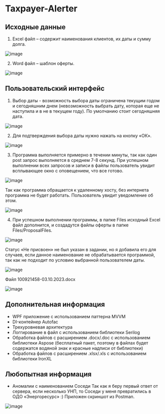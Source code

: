 # Taxpayer-Alerter

## Исходные данные

1.	Excel файл – содержит наименования клиентов, их даты и сумму долга.

![image](https://github.com/nikasuschinskaya/Taxpayer-Alerter/assets/92970744/334727d6-3d03-412e-81c6-04f78e20c8db)

2.	Word файл – шаблон оферты.

![image](https://github.com/nikasuschinskaya/Taxpayer-Alerter/assets/92970744/51345db6-445b-4852-9f9e-f9f99652c147)

## Пользовательский интерфейс

1. Выбор даты - возможность выбора даты ограничена текущим годом и сегодняшним днем (невозможность выбрать дату, которая еще не наступила и в не в текущем году). По умолчанию стоит сегодняшняя дата.

![image](https://github.com/nikasuschinskaya/Taxpayer-Alerter/assets/92970744/24673fa1-8135-4b36-b257-021f88b3bc90)

2.	Для подтверждения выбора даты нужно нажать на кнопку «ОК».

![image](https://github.com/nikasuschinskaya/Taxpayer-Alerter/assets/92970744/d5b0a314-b46b-4043-97af-e15d75b9585d)

3.	Программа выполняется примерно в течении минуты, так как один post запрос выполняется в среднем 7-8 секунд. При успешном выполнении всех запросов и записи в файлы пользователь увидит всплывающее окно с оповещением, что все готово.

![image](https://github.com/nikasuschinskaya/Taxpayer-Alerter/assets/92970744/3199534b-59b5-419d-a309-e635f30ec188)

Так как программа обращается к удаленному хосту, без интернета программа не будет работать. Пользователь увидит уведомление об этом.

![image](https://github.com/nikasuschinskaya/Taxpayer-Alerter/assets/92970744/f2dd608e-cb6d-417b-9665-27361f15a84b)

4.	При успешном выполнении программы, в папке Files исходный Excel файл дополнится, и создадутся файлы оферты в папке Files/ProposalFiles. 

![image](https://github.com/nikasuschinskaya/Taxpayer-Alerter/assets/92970744/653b5e50-2370-459d-9028-fb2fcbd7d17a)

Статус «Не присвоен» не был указан в задании, но я добавила его для случаев, если данное наименование не обрабатывается программой, так как не подходит по условию выбранной пользователем даты.

![image](https://github.com/nikasuschinskaya/Taxpayer-Alerter/assets/92970744/67ea46d3-5771-4318-a17c-049a7e340368)

Файл 100921458-03.10.2023.docx

![image](https://github.com/nikasuschinskaya/Taxpayer-Alerter/assets/92970744/ec2a36c1-ee3f-40d4-9093-ed384d59379f)

## Дополнительная информация

- WPF приложение с использованием паттерна MVVM
- DI-контейнер Autofac
- Трехуровневая архитектура 
- Логгирование в файл с использованием библиотеки Serilog
- Обработка файлов с расширением .docx/.doc с использованием библиотеки Aspose (бесплатный пакет, поэтому в файлах будет содержатся водяной знак и красные надписи от библиотеки)
- Обработка файлов с расширением .xlsx/.xls с использованием библиотеки IronXL

## Любопытная информация

- Аномалии с наименованием Соседи
Так как я беру первый ответ от сервера, если несколько УНП, то Соседи у меня превратились в ОДО «Энергоресурс» :)
Приложен скриншот из Postman.

![image](https://github.com/nikasuschinskaya/Taxpayer-Alerter/assets/92970744/2774d349-686a-4b60-888b-e351edcfd454)




